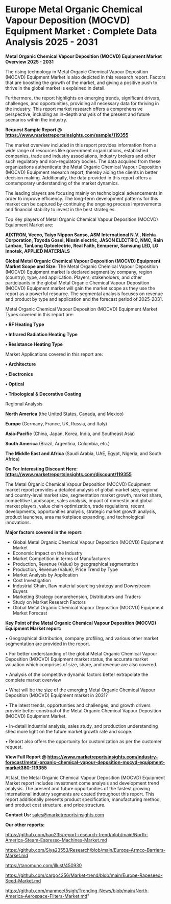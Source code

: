 # Europe Metal Organic Chemical Vapour Deposition (MOCVD) Equipment Market : Complete Data Analysis 2025 - 2031

<Strong> Metal Organic Chemical Vapour Deposition (MOCVD) Equipment Market Overview 2025 - 2031</strong>

The rising technology in Metal Organic Chemical Vapour Deposition (MOCVD) Equipment Market is also depicted in this research report. Factors that are boosting the growth of the market, and giving a positive push to thrive in the global market is explained in detail.

Furthermore, the report highlights on emerging trends, significant drivers, challenges, and opportunities, providing all necessary data for thriving in the industry. This report market research offers a comprehensive perspective, including an in-depth analysis of the present and future scenarios within the industry.

<strong>Request Sample Report @ <a href=https://www.marketreportsinsights.com/sample/119355>https://www.marketreportsinsights.com/sample/119355</a></strong>

The market overview included in this report provides information from a wide range of resources like government organizations, established companies, trade and industry associations, industry brokers and other such regulatory and non-regulatory bodies. The data acquired from these organizations authenticate the Metal Organic Chemical Vapour Deposition (MOCVD) Equipment research report, thereby aiding the clients in better decision making. Additionally, the data provided in this report offers a contemporary understanding of the market dynamics.

The leading players are focusing mainly on technological advancements in order to improve efficiency. The long-term development patterns for this market can be captured by continuing the ongoing process improvements and financial stability to invest in the best strategies.

Top Key players of Metal Organic Chemical Vapour Deposition (MOCVD) Equipment Market are:

<strong>AIXTRON, Veeco, Taiyo Nippon Sanso, ASM International N.V., Nichia Corporation, Toyoda Gosei, Nissin electric, JASON ELECTRIC, NMC, Rain Lanbao, TanLong Optoelectric, Real Faith, Eemperor, Samsung LED, LG Innotek, APPLIED MATERIALS</strong>

<strong><b>Global Metal Organic Chemical Vapour Deposition (MOCVD) Equipment Market Scope and Size:</b></strong>
The Metal Organic Chemical Vapour Deposition (MOCVD) Equipment market is declared segment by company, region (country), type, and application. Players, stakeholders, and other participants in the global Metal Organic Chemical Vapour Deposition (MOCVD) Equipment market will gain the market scope as they use the report as a powerful resource. The segmental analysis focuses on revenue and product by type and application and the forecast period of 2025-2031.

Metal Organic Chemical Vapour Deposition (MOCVD) Equipment Market Types covered in this report are:

<strong>• RF Heating Type

• Infrared Radiation Heating Type

• Resistance Heating Type</strong>

Market Applications covered in this report are:

<strong>• Architecture

• Electronics

• Optical

• Tribological & Decorative Coating</strong> 

Regional Analysis

<strong>North America</strong> (the United States, Canada, and Mexico)

<strong>Europe</strong> (Germany, France, UK, Russia, and Italy)

<strong>Asia-Pacific</strong> (China, Japan, Korea, India, and Southeast Asia)

<strong>South America</strong> (Brazil, Argentina, Colombia, etc.)

<strong>The Middle East and Africa</strong> (Saudi Arabia, UAE, Egypt, Nigeria, and South Africa)

<strong>Go For Interesting Discount Here: <a href=https://www.marketreportsinsights.com/discount/119355>https://www.marketreportsinsights.com/discount/119355</a></strong>

The Metal Organic Chemical Vapour Deposition (MOCVD) Equipment market report provides a detailed analysis of global market size, regional and country-level market size, segmentation market growth, market share, competitive Landscape, sales analysis, impact of domestic and global market players, value chain optimization, trade regulations, recent developments, opportunities analysis, strategic market growth analysis, product launches, area marketplace expanding, and technological innovations.

<strong><b>Major factors covered in the report:</b></strong>
<ul>
  <li>Global Metal Organic Chemical Vapour Deposition (MOCVD) Equipment Market </li>
  <li>Economic Impact on the Industry</li>
  <li>Market Competition in terms of Manufacturers</li>
  <li>Production, Revenue (Value) by geographical segmentation</li>
  <li>Production, Revenue (Value), Price Trend by Type</li>
  <li>Market Analysis by Application</li>
  <li>Cost Investigation</li>
  <li>Industrial Chain, Raw material sourcing strategy and Downstream Buyers</li>
  <li>Marketing Strategy comprehension, Distributors and Traders</li>
  <li>Study on Market Research Factors</li>
  <li>Global Metal Organic Chemical Vapour Deposition (MOCVD) Equipment Market Forecast</li>
</ul>

<strong><b>Key Point of the Metal Organic Chemical Vapour Deposition (MOCVD) Equipment Market report:</b></strong>

• Geographical distribution, company profiling, and various other market segmentation are provided in the report.

• For better understanding of the global Metal Organic Chemical Vapour Deposition (MOCVD) Equipment market status, the accurate market valuation which comprises of size, share, and revenue are also covered.

• Analysis of the competitive dynamic factors better extrapolate the complete market overview

• What will be the size of the emerging Metal Organic Chemical Vapour Deposition (MOCVD) Equipment market in 2031?

• The latest trends, opportunities and challenges, and growth drivers provide better construal of the Metal Organic Chemical Vapour Deposition (MOCVD) Equipment Market.

• In-detail industrial analysis, sales study, and production understanding shed more light on the future market growth rate and scope.

• Report also offers the opportunity for customization as per the customer request.

<strong><b>View Full Report @ <a href=https://www.marketreportsinsights.com/industry-forecast/metal-organic-chemical-vapour-deposition-mocvd-equipment-market360-119355>https://www.marketreportsinsights.com/industry-forecast/metal-organic-chemical-vapour-deposition-mocvd-equipment-market360-119355</a></b></strong>


At last, the Metal Organic Chemical Vapour Deposition (MOCVD) Equipment Market report includes investment come analysis and development trend analysis. The present and future opportunities of the fastest growing international industry segments are coated throughout this report. This report additionally presents product specification, manufacturing method, and product cost structure, and price structure.

<strong>Contact Us:</strong>
sales@marketreportsinsights.com

<strong>Our other reports:</strong>

<a href=https://github.com/haq235/report-research-trend/blob/main/North-America-Steam-Espresso-Machines-Market.md>https://github.com/haq235/report-research-trend/blob/main/North-America-Steam-Espresso-Machines-Market.md</a>

<a href=https://github.com/Siya23553/Research/blob/main/Europe-Armco-Barriers-Market.md>https://github.com/Siya23553/Research/blob/main/Europe-Armco-Barriers-Market.md</a>

<a href=https://tanomuno.com/illust/450930>https://tanomuno.com/illust/450930</a>

<a href=https://github.com/cargo4256/Market-trend/blob/main/Europe-Rapeseed-Seed-Market.md>https://github.com/cargo4256/Market-trend/blob/main/Europe-Rapeseed-Seed-Market.md</a>

<a href=https://github.com/manmeet5sigh/Trending-News/blob/main/North-America-Aerospace-Filters-Market.md>https://github.com/manmeet5sigh/Trending-News/blob/main/North-America-Aerospace-Filters-Market.md</a>"
